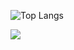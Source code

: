 ![Top Langs](https://github-readme-stats.vercel.app/api/top-langs/?username=Hermeshasnowings&layout=compact)

<img src="https://www.codewars.com/users/Hermeshasnowings/badges/large">
